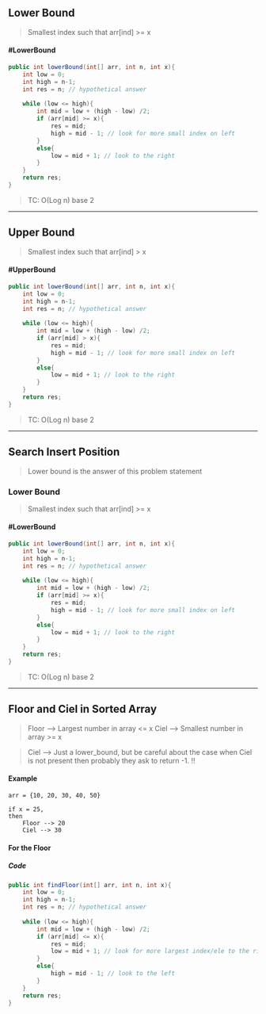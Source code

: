 ## Lower Bound

>Smallest index such that arr[ind] >= x

#### #LowerBound 
```java
public int lowerBound(int[] arr, int n, int x){
	int low = 0;
	int high = n-1;
	int res = n; // hypothetical answer
	
	while (low <= high){
		int mid = low + (high - low) /2;
		if (arr[mid] >= x){
			res = mid;
			high = mid - 1; // look for more small index on left
		}
		else{
			low = mid + 1; // look to the right
		}
	}
	return res;
}
```

>TC: O(Log n) base 2

---
## Upper Bound

>Smallest index such that arr[ind] > x

#### #UpperBound
```java
public int lowerBound(int[] arr, int n, int x){
	int low = 0;
	int high = n-1;
	int res = n; // hypothetical answer
	
	while (low <= high){
		int mid = low + (high - low) /2;
		if (arr[mid] > x){
			res = mid;
			high = mid - 1; // look for more small index on left
		}
		else{
			low = mid + 1; // look to the right
		}
	}
	return res;
}
```

>TC: O(Log n) base 2

---
## Search Insert Position

>Lower bound is the answer of this problem statement
### Lower Bound

>Smallest index such that arr[ind] >= x

#### #LowerBound

```java
public int lowerBound(int[] arr, int n, int x){
	int low = 0;
	int high = n-1;
	int res = n; // hypothetical answer
	
	while (low <= high){
		int mid = low + (high - low) /2;
		if (arr[mid] >= x){
			res = mid;
			high = mid - 1; // look for more small index on left
		}
		else{
			low = mid + 1; // look to the right
		}
	}
	return res;
}
```

>TC: O(Log n) base 2

---
## Floor and Ciel in Sorted Array

> Floor --> Largest number in array <= x
> Ciel --> Smallest number in array >= x

>Ciel --> Just a lower_bound, but be careful about the case when Ciel is not present then probably they ask to return -1. ‼️

#### Example
```
arr = {10, 20, 30, 40, 50}

if x = 25, 
then
	Floor --> 20
	Ciel --> 30
```


#### For the Floor

##### Code
```java
public int findFloor(int[] arr, int n, int x){
	int low = 0;
	int high = n-1;
	int res = n; // hypothetical answer
	
	while (low <= high){
		int mid = low + (high - low) /2;
		if (arr[mid] <= x){
			res = mid;
			low = mid + 1; // look for more largest index/ele to the right
		}
		else{
			high = mid - 1; // look to the left
		}
	}
	return res;
}
```